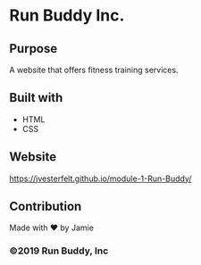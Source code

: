 # Run Buddy Inc.
## Purpose
A website that offers fitness training services.


## Built with 
* HTML 
* CSS

## Website 
https://jvesterfelt.github.io/module-1-Run-Buddy/

## Contribution
Made with ❤️ by Jamie

### ©️2019 Run Buddy, Inc 
